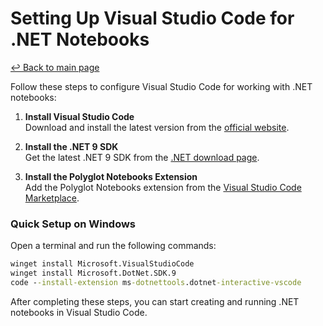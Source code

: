 # Setting Up Visual Studio Code for .NET Notebooks

[↩️ Back to main page](../README.md)

Follow these steps to configure Visual Studio Code for working with .NET notebooks:

1. **Install Visual Studio Code**  
   Download and install the latest version from the [official website](https://code.visualstudio.com/).

2. **Install the .NET 9 SDK**  
   Get the latest .NET 9 SDK from the [.NET download page](https://dotnet.microsoft.com/download/dotnet/9.0).

3. **Install the Polyglot Notebooks Extension**  
   Add the Polyglot Notebooks extension from the [Visual Studio Code Marketplace](https://marketplace.visualstudio.com/items?itemName=ms-dotnettools.dotnet-interactive-vscode).

### Quick Setup on Windows

Open a terminal and run the following commands:

```cmd
winget install Microsoft.VisualStudioCode
winget install Microsoft.DotNet.SDK.9
code --install-extension ms-dotnettools.dotnet-interactive-vscode
```

After completing these steps, you can start creating and running .NET notebooks in Visual Studio Code.
